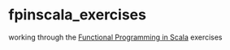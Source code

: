 # fpinscala_exercises
working through the [Functional Programming in Scala](https://www.amazon.com/Functional-Programming-Scala-Paul-Chiusano/dp/1617290653) exercises
